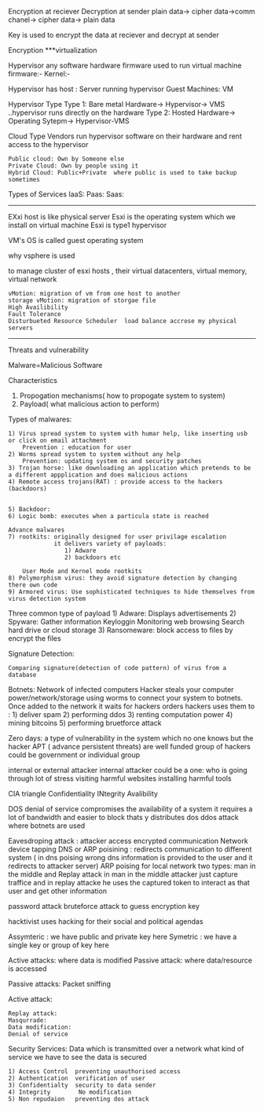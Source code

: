Encryption at reciever Decryption at sender
plain data-> cipher data->comm chanel-> cipher data-> plain data

Key is used to encrypt the data at reciever and decrypt at sender

Encryption
***virtualization

Hypervisor any software hardware firmware used to run virtual machine
firmware:-
Kernel:-

Hypervisor has
	host : Server running hypervisor
	Guest Machines: VM
	
Hypervisor Type
	Type 1: Bare metal
		Hardware-> Hypervisor-> VMS ..hypervisor runs directly on the hardware
	Type 2: Hosted 
		Hardware-> Operating Sytepm-> Hypervisor-VMS
		
		
Cloud Type
	Vendors run hypervisor software on their hardware and rent access to the hypervisor

	Public cloud: Own by Someone else
	Private Cloud: Own by people using it
	Hybrid Cloud: Public+Private  where public is used to take backup sometimes
	
Types of Services
	IaaS:
	Paas:
	Saas:
	
______________________________	
	
EXxi host is like physical server
Esxi is the operating system which we install on virtual machine
Esxi is type1 hypervisor

VM's OS is called guest operating system

why vsphere is used

to manage cluster of esxi hosts , their virtual datacenters, virtual memory, virtual network

	vMotion: migration of vm from one host to another
	storage vMotion: migration of storgae file
	High Availibility
	Fault Tolerance
	Disturbueted Resource Scheduler  load balance accrose my physical servers
  
  ********************************************************
	
  Threats and vulnerability

Malware=Malicious Software

Characteristics
1) Propogation mechanisms( how to propogate system to system)
2) Payload( what malicious action to perform)

Types of malwares:

	1) Virus spread system to system with humar help, like inserting usb or click on email attachment
		Prevention : education for user
	2) Worms spread system to system without any help
		Prevention: updating system os and security patches
	3) Trojan horse: like downloading an application which pretends to be a different appplication and does malicious actions
	4) Remote access trojans(RAT) : provide access to the hackers (backdoors)
	
	
	5) Backdoor: 
	6) Logic bomb: executes when a particula state is reached
	
	Advance malwares
	7) rootkits: originally designed for user privilage escalation
				 it delivers variety of payloads:
					1) Adware
					2) backdoors etc
					
		User Mode and Kernel mode rootkits
	8) Polymorphism virus: they avoid signature detection by changing there own code
	9) Armored virus: Use sophisticated techniques to hide themselves from virus detection system
	
	
Three common type of payload
	1) Adware: Displays advertisements
	2) Spyware: Gather information
			Keyloggin
			Monitoring web browsing
			Search hard drive or cloud storage
	3) Ransomeware: block access to files by encrypt the files
	
Signature Detection:

	Comparing signature(detection of code pattern) of virus from a database
	

Botnets: Network of infected computers
    Hacker steals your computer power/network/storage using worms to connect your system to botnets.
    Once added to the network it waits for hackers orders
    hackers uses them to :
    	1) deliver spam
	2) performing ddos
	3) renting computation power 
	4) mining bitcoins 
	5) performing bruetforce attack
	
Zero days: a type of vulnerability in the system which no one knows but the hacker
APT ( advance persistent threats) are well funded group of hackers could be government or individual group
  
  
  

internal or external attacker
internal attacker could be a one:
	who is going through lot of stress
	visiting harmful websites
	installing harmful tools
	
CIA triangle
Confidentiality
INtegrity
Avalibility

DOS denial of service compromises the availability of a system
it requires a lot of bandwidth and easier to block 
thats y distributes dos ddos attack where botnets are used 

Eavesdroping attack : attacker access encrypted communication
	Network device tapping
	DNS or ARP poisining : redirects communication to different system
	( in dns poising wrong dns information is provided to the user and it redirects to attacker server)
	ARP poising for local network
two types: man in the middle and Replay attack
in man in the middle attacker just capture traffice and in replay attacke he uses the captured token to interact as that user and get other information

password attack
bruteforce attack to guess encryption key

hacktivist uses hacking for their social and political agendas
  
  
  Assymteric : we have public and private key here
	Symetric : we have a single key or group of key here 
	
	
Active attacks: where data is modified 
Passive attack: where data/resource is accessed

Passive attacks:
	Packet sniffing

Active attack:

	Replay attack: 
	Masqurrade:
	Data modification:
	Denial of service
	
	
Security Services:
	Data which is transmitted over a network what kind of service we have to see the data is secured
	
	1) Access Control  preventing unauthorised access
	2) Authentication  verification of user
	3) Confidentialty  security to data sender
	4) Integrity 		No modification
	5) Non repudaion   preventing dos attack
	
	
